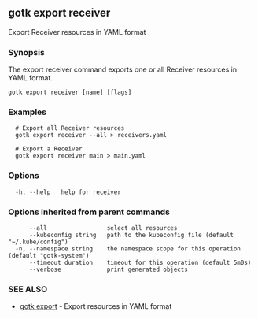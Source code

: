 ## gotk export receiver

Export Receiver resources in YAML format

### Synopsis

The export receiver command exports one or all Receiver resources in YAML format.

```
gotk export receiver [name] [flags]
```

### Examples

```
  # Export all Receiver resources
  gotk export receiver --all > receivers.yaml

  # Export a Receiver
  gotk export receiver main > main.yaml

```

### Options

```
  -h, --help   help for receiver
```

### Options inherited from parent commands

```
      --all                 select all resources
      --kubeconfig string   path to the kubeconfig file (default "~/.kube/config")
  -n, --namespace string    the namespace scope for this operation (default "gotk-system")
      --timeout duration    timeout for this operation (default 5m0s)
      --verbose             print generated objects
```

### SEE ALSO

* [gotk export](gotk_export.md)	 - Export resources in YAML format

